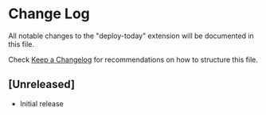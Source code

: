 # Change Log

All notable changes to the "deploy-today" extension will be documented in this file.

Check [Keep a Changelog](http://keepachangelog.com/) for recommendations on how to structure this file.

## [Unreleased]

- Initial release